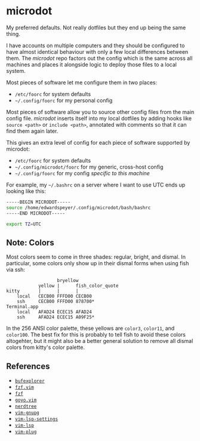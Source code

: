 # microdot

My preferred defaults.  Not really dotfiles but they end up being the same thing.

I have accounts on multiple computers and they should be configured to have almost identical
behaviour with only a few local differences between them.  The _microdot_ repo factors out
the config which is the same across all machines and places it alongside logic to deploy
those files to a local system.

Most pieces of software let me configure them in two places:
* `/etc/foorc` for system defaults
* `~/.config/foorc` for my personal config

Most pieces of software allow you to source other config files from
the main config file.  _microdot_ inserts itself into my local
dotfiles by adding hooks like `source <path>` or `include <path>`, annotated with
comments so that it can find them again later.

This gives an extra level of config for each piece of software
supported by microdot:
* `/etc/foorc` for system defaults
* `~/.config/microdot/foorc` for my generic, cross-host config
* `~/.config/foorc` for my config _specific to this machine_

For example, my `~/.bashrc` on a server where I want to use UTC ends up looking like this:

```sh
-----BEGIN MICRODOT-----
source /home/edwardspeyer/.config/microdot/bash/bashrc
-----END MICRODOT-----

export TZ=UTC
```


## Note: Colors

Most colors seem to come in three shades: regular, bright, and dismal.  In
particular, some colors only show up in their dismal forms when using fish via
ssh:

                       bryellow
                yellow |      fish_color_quote
    kitty       |      |      |
        local   CECB00 FFFD00 CECB00
        ssh     CECB00 FFFD00 878700*
    Terminal.app
        local   AFAD24 ECEC15 AFAD24
        ssh     AFAD24 ECEC15 A09F25*


In the 256 ANSI color palette, these yellows are `color3`, `color11`, and
`color100`.  The best fix for this is probably to tell fish to avoid these
colors altogehter, but it might also be a better general solution to remove all
dismal colors from kitty's color palette.


## References

* [`bufexplorer`](https://github.com/jlanzarotta/bufexplorer)
* [`fzf.vim`](https://github.com/junegunn/fzf.vim)
* [`fzf`](https://github.com/junegunn/fzf)
* [`goyo.vim`](https://github.com/junegunn/goyo.vim)
* [`nerdtree`](https://github.com/preservim/nerdtree)
* [`vim-gnupg`](https://github.com/jamessan/vim-gnupg)
* [`vim-lsp-settings`](https://github.com/mattn/vim-lsp-settings)
* [`vim-lsp`](https://github.com/prabirshrestha/vim-lsp)
* [`vim-plug`](https://github.com/junegunn/vim-plug)
